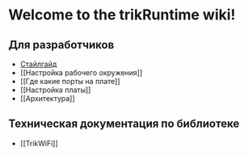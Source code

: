 # Welcome to the trikRuntime wiki!

## Для разработчиков
 * [Стайлгайд](https://github.com/qreal/qreal/wiki/%D0%A1%D1%82%D0%B0%D0%B9%D0%BB%D0%B3%D0%B0%D0%B9%D0%B4)
 * [[Настройка рабочего окружения]]
 * [[Где какие порты на плате]]
 * [[Настройка платы]]
 * [[Архитектура]]

## Техническая документация по библиотеке
 * [[TrikWiFi]]